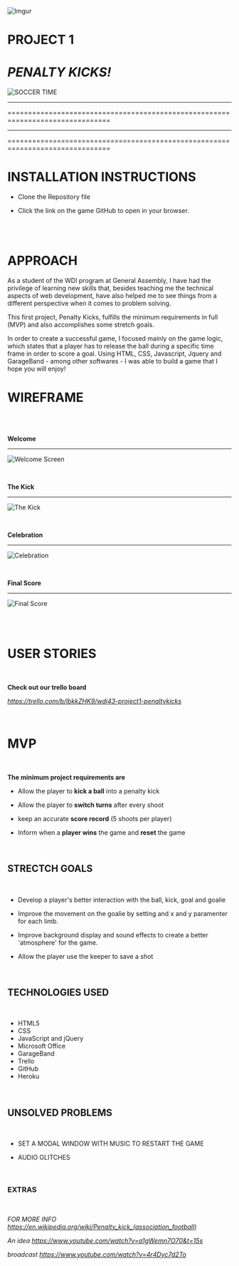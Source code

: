 ![Imgur](http://i.imgur.com/bTzjMVU.png)

# PROJECT 1

# *PENALTY KICKS!*
![SOCCER TIME](http://i.imgur.com/HRtaR8f.jpg)

*******************************************************************************
===============================================================================
*******************************************************************************
===============================================================================



# INSTALLATION  INSTRUCTIONS
- Clone the Repository file
- Click the link on the game GitHub to open in your browser.
  
  <br>
  <br>
  
# APPROACH

As a student of the WDI program at General Assembly, I have had the privilege of learning new skills that, besides teaching me the technical aspects of web development, have also helped me to see things from a different perspective when it comes to problem solving.

This first project, Penalty Kicks, fulfills the minimum requirements in full (MVP) and also accomplishes some stretch goals.

In order to create a successful game, I focused mainly on the game logic, which states that a player has to release the ball during a specific time frame in order to score a goal. Using HTML, CSS, Javascript, Jquery and GarageBand - among other softwares - I was able to build a game that I hope you will enjoy!


# WIREFRAME
<br>

<br>

**Welcome**
<hr>

![Welcome Screen](http://i.imgur.com/gdIKImY.jpg)

<br>

**The Kick**
<hr>

![The Kick](http://i.imgur.com/ry27oj8.jpg)

<br>

**Celebration**
<hr>

![Celebration](http://i.imgur.com/WRIj8II.jpg)

<br>

**Final Score**
<hr>

![Final Score](http://i.imgur.com/AzCsdWv.jpg)

<br>


<br>

# USER STORIES

<br>

**Check out our trello board**

 *https://trello.com/b/lbkkZHK9/wdi43-project1-penaltykicks*
 
 

<br>

# MVP
<br>


**The minimum project requirements are**
	
  
  - Allow the player to **kick a ball** into a penalty kick
  
  - Allow the player to **switch turns** after every shoot
  
  - keep an accurate **score record** (5 shoots per player)
  
  - Inform when a **player wins** the game and **reset** the game

<br>

## STRECTCH GOALS

<br>

- Develop a player's better interaction with the ball, kick, goal and goalie

- Improve the movement on the goalie by setting and x and y paramenter for each limb.

- Improve background display and sound effects to create a better 'atmosphere' for
  the game.
  
- Allow the player use the keeper to save a shot

<br>

## TECHNOLOGIES USED

<br>

- HTML5
- CSS
- JavaScript and jQuery
- Microsoft Office
- GarageBand
- Trello
- GitHub
- Heroku


<br>

## UNSOLVED PROBLEMS

<br>

- SET A MODAL WINDOW WITH MUSIC TO RESTART THE GAME

- AUDIO GLITCHES

<br>

### EXTRAS

<br>

 *FOR MORE INFO https://en.wikipedia.org/wiki/Penalty_kick_(association_football)*

 *An idea https://www.youtube.com/watch?v=a1gWemn7O70&t=15s*

 *broadcast https://www.youtube.com/watch?v=4r4Dyc7d2To*

<br>
 
